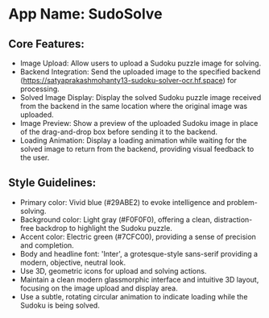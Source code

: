 # **App Name**: SudoSolve

## Core Features:

- Image Upload: Allow users to upload a Sudoku puzzle image for solving.
- Backend Integration: Send the uploaded image to the specified backend (https://satyaprakashmohanty13-sudoku-solver-ocr.hf.space) for processing.
- Solved Image Display: Display the solved Sudoku puzzle image received from the backend in the same location where the original image was uploaded.
- Image Preview: Show a preview of the uploaded Sudoku image in place of the drag-and-drop box before sending it to the backend.
- Loading Animation: Display a loading animation while waiting for the solved image to return from the backend, providing visual feedback to the user.

## Style Guidelines:

- Primary color: Vivid blue (#29ABE2) to evoke intelligence and problem-solving.
- Background color: Light gray (#F0F0F0), offering a clean, distraction-free backdrop to highlight the Sudoku puzzle.
- Accent color: Electric green (#7CFC00), providing a sense of precision and completion.
- Body and headline font: 'Inter', a grotesque-style sans-serif providing a modern, objective, neutral look.
- Use 3D, geometric icons for upload and solving actions.
- Maintain a clean modern glassmorphic interface and intuitive 3D layout, focusing on the image upload and display area.
- Use a subtle, rotating circular animation to indicate loading while the Sudoku is being solved.